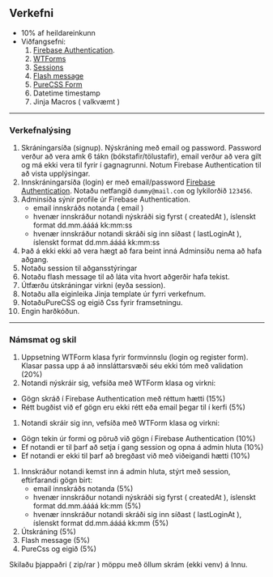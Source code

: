 ## Verkefni 
- 10% af heildareinkunn
- Viðfangsefni:
  1. [Firebase Authentication](https://firebase.google.com/products/auth?gclid=Cj0KCQiAveebBhD_ARIsAFaAvrEtvE57H2m6H_lRneDW80cc-iUJLxlzvZRbKca57QR-9vnX0QwBLVwaAug8EALw_wcB&gclsrc=aw.ds).
  1. [WTForms](https://github.com/vefthroun/Namsefni/tree/main/WTForms) 
  1. [Sessions](https://github.com/vefthroun/kennarar/tree/main/Namsefni/5-Cookies%26Sessions)
  1. [Flash message](https://flask.palletsprojects.com/en/2.2.x/patterns/flashing/)
  1. [PureCSS Form](https://purecss.io/forms/)
  1. Datetime timestamp
  1. Jinja Macros ( valkvæmt )
  <!-- 1. Tala um [CSRF](https://wtforms.readthedocs.io/en/3.0.x/csrf/) og XSS (JavaScript) -->
   
  
---

### Verkefnalýsing
1. Skráningarsíða (signup).  Nýskráning með email og password.  Password verður að vera amk 6 tákn (bókstafir/tölustafir), email verður að vera gilt og má ekki vera til fyrir í gagnagrunni.  Notum Firebase Authentication til að vista upplýsingar.
1. Innskráningarsíða (login) er með email/password [Firebase Authentication](https://github.com/nhorvath/Pyrebase4#authentication). Notaðu netfangið `dummy@mail.com` og lykilorðið `123456`.
1. Adminsíða sýnir profile úr Firebase Authentication.
    - email innskráðs notanda ( email )
    - hvenær innskráður notandi nýskráði sig fyrst ( createdAt ), íslenskt format dd.mm.áááá kk:mm:ss
    - hvenær innskráður notandi skráði sig inn síðast ( lastLoginAt ), íslenskt format dd.mm.áááá kk:mm:ss
1. Það á ekki ekki að vera hægt að fara beint inná Adminsíðu nema að hafa aðgang.
1. Notaðu session til aðgansstýringar 
1. Notaðu flash message til að láta vita hvort aðgerðir hafa tekist.
1. Útfærðu útskráningar virkni (eyða session).
1. Notaðu alla eiginleika Jinja template úr fyrri verkefnum.
1. NotaðuPureCSS og eigið Css fyrir framsetningu. 
1. Engin harðkóðun.

---

### Námsmat og skil

1. Uppsetning WTForm klasa fyrir formvinnslu (login og register form). Klasar passa upp á að innsláttarsvæði séu ekki tóm með validation (20%)
1. Notandi nýskráir sig, vefsíða með WTForm klasa og virkni:
  - Gögn skráð í Firebase Authentication með réttum hætti (15%)
  - Rétt bugðist við ef gögn eru ekki rétt eða email þegar til í kerfi  (5%)
1. Notandi skráir sig inn, vefsíða með WTForm klasa og virkni:
  - Gögn tekin úr formi og pöruð við gögn í Firebase Authentication (10%)
  - Ef notandi er til þarf að setja í gang session og opna á admin hluta (10%)
  - Ef notandi er ekki til þarf að bregðast við með viðeigandi hætti (10%)
1. Innskráður notandi kemst inn á admin hluta, stýrt með session, eftirfarandi gögn birt:
    - email innskráðs notanda  (5%)
    - hvenær innskráður notandi nýskráði sig fyrst ( createdAt ), íslenskt format dd.mm.áááá kk:mm  (5%)
    - hvenær innskráður notandi skráði sig inn síðast ( lastLoginAt ), íslenskt format dd.mm.áááá kk:mm  (5%)
1. Útskráning (5%)
1. Flash message (5%)
1. PureCss og eigið (5%)

Skilaðu þjappaðri ( zip/rar ) möppu með öllum skrám (ekki venv) á Innu.
